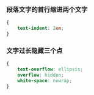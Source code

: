 
### 段落文字的首行缩进两个文字
```css
{
    text-indent: 2em;
}
```

### 文字过长隐藏三个点
```css
{
    text-overflow: ellipsis;
    overflow: hidden;
    white-space: nowrap;
}
```